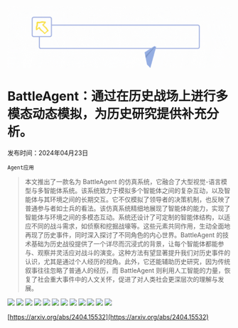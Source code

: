 ![](https://raw.githubusercontent.com/HuggingAGI/HuggingArxiv/main/imgs/follow.gif)
# BattleAgent：通过在历史战场上进行多模态动态模拟，为历史研究提供补充分析。
发布时间：2024年04月23日

`Agent应用`
> 本文推出了一款名为 BattleAgent 的仿真系统，它融合了大型视觉-语言模型与多智能体系统。该系统致力于模拟多个智能体之间的复杂互动，以及智能体与其环境之间的长期交互。它不仅模拟了领导者的决策机制，也反映了普通参与者如士兵的看法。该仿真系统精细地展现了智能体的能力，实现了智能体与环境之间的多模态互动。系统还设计了可定制的智能体结构，以适应不同的战斗需求，如侦察和挖掘战壕等。这些元素共同作用，生动全面地再现了历史事件，同时深入探讨了不同角色的内心世界。BattleAgent 的技术基础为历史战役提供了一个详尽而沉浸式的背景，让每个智能体都能参与、观察并灵活应对战斗的演变。这种方法有望显著提升我们对历史事件的认识，尤其是通过个人经历的视角。此外，它还能辅助历史研究，因为传统叙事往往忽略了普通人的经历，而 BattleAgent 则利用人工智能的力量，恢复了社会重大事件中的人文关怀，促进了对人类社会更深层次的理解与发展。

![](https://raw.githubusercontent.com/HuggingAGI/HuggingArxiv/main/paper_images/2404.15532/battle_map.jpg)
![](https://raw.githubusercontent.com/HuggingAGI/HuggingArxiv/main/paper_images/2404.15532/Battle_of_crecy_froissart.jpeg)
![](https://raw.githubusercontent.com/HuggingAGI/HuggingArxiv/main/paper_images/2404.15532/general_process.png)
![](https://raw.githubusercontent.com/HuggingAGI/HuggingArxiv/main/paper_images/2404.15532/observation.png)
![](https://raw.githubusercontent.com/HuggingAGI/HuggingArxiv/main/paper_images/2404.15532/agent_structure.png)
![](https://raw.githubusercontent.com/HuggingAGI/HuggingArxiv/main/paper_images/2404.15532/battlefield_interaction.jpeg)
![](https://raw.githubusercontent.com/HuggingAGI/HuggingArxiv/main/paper_images/2404.15532/crecy.png)
![](https://raw.githubusercontent.com/HuggingAGI/HuggingArxiv/main/paper_images/2404.15532/Agincourt.png)
![](https://raw.githubusercontent.com/HuggingAGI/HuggingArxiv/main/paper_images/2404.15532/Poitiers.png)
![](https://raw.githubusercontent.com/HuggingAGI/HuggingArxiv/main/paper_images/2404.15532/Falkirk.png)
![](https://raw.githubusercontent.com/HuggingAGI/HuggingArxiv/main/paper_images/2404.15532/battle_field.png)
![](https://raw.githubusercontent.com/HuggingAGI/HuggingArxiv/main/paper_images/2404.15532/x1.png)


[https://arxiv.org/abs/2404.15532](https://arxiv.org/abs/2404.15532)
